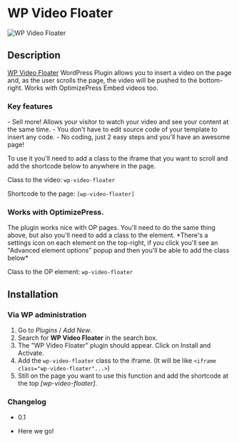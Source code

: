 <h1>WP Video Floater</h1>

<img src="http://wpgate.com.br/wp-content/uploads/2015/11/banner-772x250.png" alt="WP Video Floater" />

<h2> Description </h2>

[WP Video Floater](https://wordpress.org/plugins/wp-video-floater/) WordPress Plugin allows you to insert a video on the page and, as the user scrolls the page, the video will be pushed to the bottom-right. Works with OptimizePress Embed videos too.

<h3> Key features</h3>
- Sell more! Allows your visitor to watch your video and see your content at the same time.
- You don't have to edit source code of your template to insert any code.
- No coding, just 2 easy steps and you'll have an awesome page!

 To use it you'll need to add a class to the iframe that you want to scroll and add the shortcode below to anywhere in the page.

Class to the video: 
`wp-video-floater`

Shortcode to the page:
`[wp-video-floater]`

<h3> Works with OptimizePress. </h3>
The plugin works nice with OP pages. You'll need to do the same thing above, but also you'll need to add a class to the element.
*There's a settings icon on each element on the top-right, if you click you'll see an "Advanced element options" popup and then you'll be able to add the class below*

Class to the OP element: 
`wp-video-floater`

<h2> Installation </h2>

<h3> Via WP administration </h3>

1. Go to *Plugins* / *Add New*.
2. Search for **WP Video Floater** in the search box.
3. The "WP Video Floater" plugin should appear. Click on Install and Activate.
4. Add the `wp-video-floater` class to the iframe. (It will be like `<iframe class="wp-video-floater"...>`)
5. Still on the page you want to use this function and add the shortcode at the top *[wp-video-floater]*.

<h3> Changelog </h3>

- 0.1
* Here we go!
